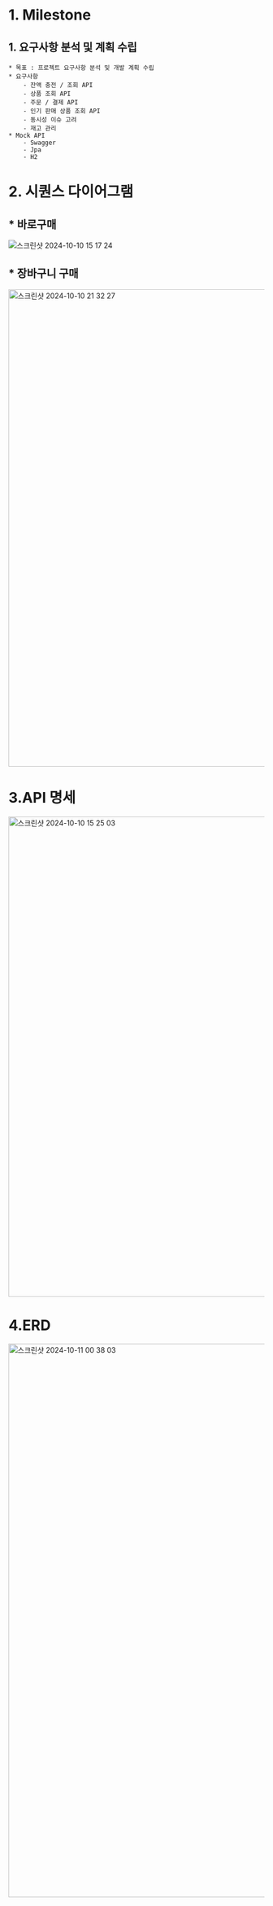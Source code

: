 # 1. Milestone
## 1. 요구사항 분석 및 계획 수립
    * 목표 : 프로젝트 요구사항 분석 및 개발 계획 수립
    * 요구사항
        - 잔액 충전 / 조회 API
        - 상품 조회 API
        - 주문 / 결제 API
        - 인기 판매 상품 조회 API
        - 동시성 이슈 고려
        - 재고 관리
    * Mock API
        - Swagger
        - Jpa
        - H2




# 2. 시퀀스 다이어그램
## * 바로구매
![스크린샷 2024-10-10 15 17 24](https://github.com/user-attachments/assets/6dc57641-83e7-41a9-a421-85ae8856498d)

## * 장바구니 구매
<img width="937" alt="스크린샷 2024-10-10 21 32 27" src="https://github.com/user-attachments/assets/480692a9-9afb-4b21-8f2b-ea59493d6a17">


# 3.API 명세
<img width="943" alt="스크린샷 2024-10-10 15 25 03" src="https://github.com/user-attachments/assets/47443da5-f33e-4f6d-bbdd-aad714f66a8f">


# 4.ERD
<img width="1087" alt="스크린샷 2024-10-11 00 38 03" src="https://github.com/user-attachments/assets/e370ebb1-cbbf-4c22-b61d-259cd13f8bf9">


